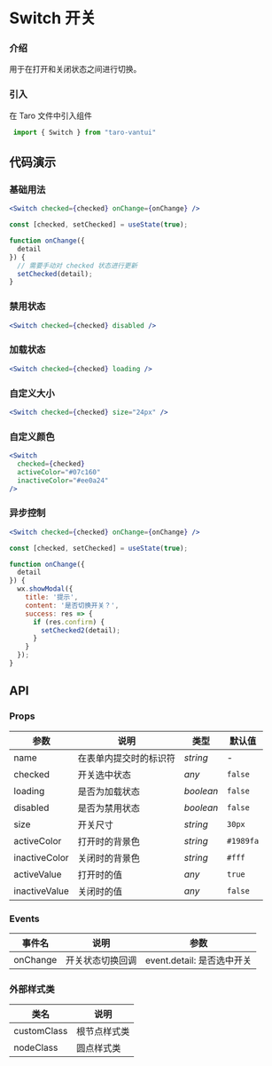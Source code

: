 # Switch 开关

### 介绍

用于在打开和关闭状态之间进行切换。

### 引入

在 Taro 文件中引入组件

```js
 import { Switch } from "taro-vantui" 
```

## 代码演示

### 基础用法

```jsx
<Switch checked={checked} onChange={onChange} /> 
```

```js
const [checked, setChecked] = useState(true);

function onChange({
  detail
}) {
  // 需要手动对 checked 状态进行更新
  setChecked(detail);
} 
```

### 禁用状态

```jsx
<Switch checked={checked} disabled /> 
```

### 加载状态

```jsx
<Switch checked={checked} loading /> 
```

### 自定义大小

```jsx
<Switch checked={checked} size="24px" /> 
```

### 自定义颜色

```jsx
<Switch
  checked={checked}
  activeColor="#07c160"
  inactiveColor="#ee0a24"
/> 
```

### 异步控制

```jsx
<Switch checked={checked} onChange={onChange} /> 
```

```js
const [checked, setChecked] = useState(true);

function onChange({
  detail
}) {
  wx.showModal({
    title: '提示',
    content: '是否切换开关？',
    success: res => {
      if (res.confirm) {
        setChecked2(detail);
      }
    }
  });
} 
```

## API

### Props

| 参数           | 说明                   | 类型      | 默认值    |
| -------------- | ---------------------- | --------- | --------- |
| name           | 在表单内提交时的标识符 | _string_  | -         |
| checked        | 开关选中状态           | _any_     | `false`   |
| loading        | 是否为加载状态         | _boolean_ | `false`   |
| disabled       | 是否为禁用状态         | _boolean_ | `false`   |
| size           | 开关尺寸               | _string_  | `30px`    |
| activeColor   | 打开时的背景色         | _string_  | `#1989fa` |
| inactiveColor | 关闭时的背景色         | _string_  | `#fff`    |
| activeValue   | 打开时的值             | _any_     | `true`    |
| inactiveValue | 关闭时的值             | _any_     | `false`   |

### Events

| 事件名      | 说明             | 参数                       |
| ----------- | ---------------- | -------------------------- |
| onChange | 开关状态切换回调 | event.detail: 是否选中开关 |

### 外部样式类

| 类名         | 说明         |
| ------------ | ------------ |
| customClass | 根节点样式类 |
| nodeClass   | 圆点样式类   |
